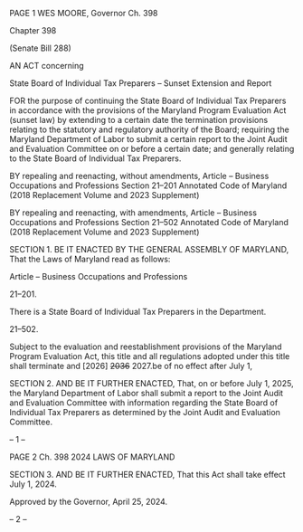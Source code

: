 PAGE 1
WES MOORE, Governor Ch. 398

Chapter 398

(Senate Bill 288)

AN ACT concerning

State Board of Individual Tax Preparers – Sunset Extension and Report

FOR the purpose of continuing the State Board of Individual Tax Preparers in accordance
with the provisions of the Maryland Program Evaluation Act (sunset law) by
extending to a certain date the termination provisions relating to the statutory and
regulatory authority of the Board; requiring the Maryland Department of Labor to
submit a certain report to the Joint Audit and Evaluation Committee on or before a
certain date; and generally relating to the State Board of Individual Tax Preparers.

BY repealing and reenacting, without amendments,
Article – Business Occupations and Professions
Section 21–201
Annotated Code of Maryland
(2018 Replacement Volume and 2023 Supplement)

BY repealing and reenacting, with amendments,
Article – Business Occupations and Professions
Section 21–502
Annotated Code of Maryland
(2018 Replacement Volume and 2023 Supplement)

SECTION 1. BE IT ENACTED BY THE GENERAL ASSEMBLY OF MARYLAND,
That the Laws of Maryland read as follows:

Article – Business Occupations and Professions

21–201.

There is a State Board of Individual Tax Preparers in the Department.

21–502.

Subject to the evaluation and reestablishment provisions of the Maryland Program
Evaluation Act, this title and all regulations adopted under this title shall terminate and
[2026] ~~2036~~ 2027.be of no effect after July 1,

SECTION 2. AND BE IT FURTHER ENACTED, That, on or before July 1, 2025, the
Maryland Department of Labor shall submit a report to the Joint Audit and Evaluation
Committee with information regarding the State Board of Individual Tax Preparers as
determined by the Joint Audit and Evaluation Committee.

– 1 –

PAGE 2
Ch. 398 2024 LAWS OF MARYLAND

SECTION 3. AND BE IT FURTHER ENACTED, That this Act shall take effect July
1, 2024.

Approved by the Governor, April 25, 2024.

– 2 –